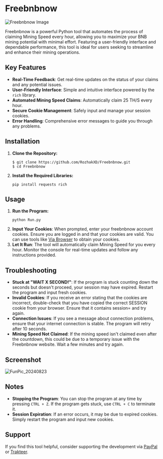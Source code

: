 # Freebnbnow

![Freebnbnow Image](https://github.com/user-attachments/assets/d9cb583f-649f-4f2c-bd6d-db694f794635)

Freebnbnow is a powerful Python tool that automates the process of claiming Mining Speed every hour, allowing you to maximize your BNB mining potential with minimal effort. Featuring a user-friendly interface and dependable performance, this tool is ideal for users seeking to streamline and enhance their mining operations.

## Key Features
- **Real-Time Feedback**: Get real-time updates on the status of your claims and any potential issues.
- **User-Friendly Interface**: Simple and intuitive interface powered by the `rich` library.
- **Automated Mining Speed Claims**: Automatically claim 25 TH/S every hour.
- **Secure Cookie Management**: Safely input and manage your session cookies.
- **Error Handling**: Comprehensive error messages to guide you through any problems.

## Installation
1. **Clone the Repository:**
    ```
    $ git clone https://github.com/RozhakXD/Freebnbnow.git
    $ cd Freebnbnow
    ```
2. **Install the Required Libraries:**
    ```
    pip install requests rich
    ```

## Usage
1. **Run the Program:**
    ```
    python Run.py
    ```
2. **Input Your Cookies**: When prompted, enter your freebnbnow account cookies. Ensure you are logged in and that your cookies are valid. You can use tools like [Via Browser](https://play.google.com/store/apps/details?id=mark.via.gp&hl=id) to obtain your cookies.
3. **Let It Run**: The tool will automatically claim Mining Speed for you every hour. Monitor the console for real-time updates and follow any instructions provided.

## Troubleshooting
- **Stuck at "WAIT X SECOND!"**: If the program is stuck counting down the seconds but doesn't proceed, your session may have expired. Restart the program and input fresh cookies.
- **Invalid Cookies**: If you receive an error stating that the cookies are incorrect, double-check that you have copied the correct SESSION cookie from your browser. Ensure that it contains session= and try again.
- **Connection Issues**: If you see a message about connection problems, ensure that your internet connection is stable. The program will retry after 10 seconds.
- **Mining Speed Not Claimed**: If the mining speed isn't claimed even after the countdown, this could be due to a temporary issue with the Freebnbnow website. Wait a few minutes and try again.

## Screenshot
![FunPic_20240823](https://github.com/user-attachments/assets/d340070b-44dc-41b6-9aa7-3a0676079dc9)

## Notes
- **Stopping the Program**: You can stop the program at any time by pressing `CTRL + Z`. If the program gets stuck, use `CTRL + C` to terminate it.
- **Session Expiration**: If an error occurs, it may be due to expired cookies. Simply restart the program and input new cookies.

## Support
If you find this tool helpful, consider supporting the development via [PayPal](https://paypal.me/rozhak9) or [Trakteer](https://trakteer.id/rozhak_official/tip).

